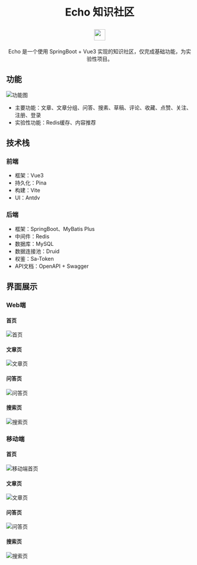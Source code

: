 <h1 align="center">
  <p>Echo 知识社区</p>
  <img src = "https://raw.githubusercontent.com/isixe/echo/main/vue/src/assets/svg/logo.svg" width="30" height="30"/>
</h1>
<p align="center">Echo 是一个使用 SpringBoot + Vue3 实现的知识社区，仅完成基础功能，为实验性项目。</p>

## 功能

![功能图](https://raw.githubusercontent.com/isixe/echo/main/doc/img/功能图.png)

- 主要功能：文章、文章分组、问答、搜素、草稿、评论、收藏、点赞、关注、注册、登录
- 实验性功能：Redis缓存、内容推荐

## 技术栈

### 前端

- 框架：Vue3
- 持久化：Pina
- 构建：Vite
- UI：Antdv

### 后端

- 框架：SpringBoot、MyBatis Plus
- 中间件：Redis
- 数据库：MySQL
- 数据连接池：Druid
- 权鉴：Sa-Token
- API文档：OpenAPI + Swagger

## 界面展示

### Web端

#### 首页

![首页](https://raw.githubusercontent.com/isixe/echo/main/doc/img/web/首页.png)

#### 文章页

![文章页](https://raw.githubusercontent.com/isixe/echo/main/doc/img/web/文章页.png)

#### 问答页

![问答页](https://raw.githubusercontent.com/isixe/echo/main/doc/img/web/问答页.png)

#### 搜索页

![搜索页](https://raw.githubusercontent.com/isixe/echo/main/doc/img/web/搜索页.png)

### 移动端

#### 首页

![移动端首页](https://raw.githubusercontent.com/isixe/echo/main/doc/img/mobile/移动端首页.png)

#### 文章页

![文章页](https://raw.githubusercontent.com/isixe/echo/main/doc/img/mobile/文章页.png)

#### 问答页

![问答页](https://raw.githubusercontent.com/isixe/echo/main/doc/img/mobile/问答页.png)

#### 搜索页

![搜索页](https://raw.githubusercontent.com/isixe/echo/main/doc/img/mobile/搜索页.png)
